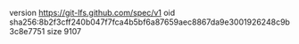 version https://git-lfs.github.com/spec/v1
oid sha256:8b2f3cff240b047f7fca4b5bf6a87659aec8867da9e3001926248c9b3c8e7751
size 9107
